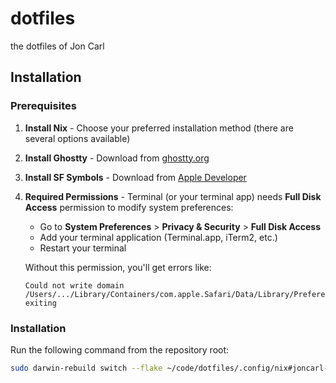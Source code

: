 # dotfiles
the dotfiles of Jon Carl

## Installation

### Prerequisites
1. **Install Nix** - Choose your preferred installation method (there are several options available)
2. **Install Ghostty** - Download from [ghostty.org](https://ghostty.org)
3. **Install SF Symbols** - Download from [Apple Developer](https://developer.apple.com/sf-symbols/)
4. **Required Permissions** - Terminal (or your terminal app) needs **Full Disk Access** permission to modify system preferences:
   - Go to **System Preferences** > **Privacy & Security** > **Full Disk Access**
   - Add your terminal application (Terminal.app, iTerm2, etc.)
   - Restart your terminal

   Without this permission, you'll get errors like:
   ```
   Could not write domain /Users/.../Library/Containers/com.apple.Safari/Data/Library/Preferences/com.apple.Safari; exiting
   ```

### Installation
Run the following command from the repository root:
```bash
sudo darwin-rebuild switch --flake ~/code/dotfiles/.config/nix#joncarl-macbook
```

